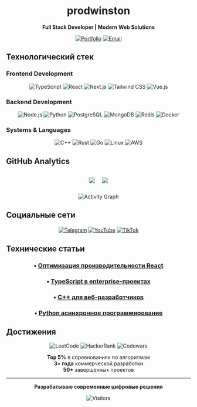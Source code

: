<div align="center">

# prodwinston

**Full Stack Developer | Modern Web Solutions**

[![Portfolio](https://img.shields.io/badge/Portfolio-000000?style=for-the-badge&logo=atom&logoColor=white)](https://prodwinston.dev)
[![Email](https://img.shields.io/badge/Email-000000?style=for-the-badge&logo=gmail&logoColor=white)](mailto:hello@prodwinston.dev)

</div>

## Технологический стек

### Frontend Development
<div align="center">

![TypeScript](https://img.shields.io/badge/TypeScript-000000?style=for-the-badge&logo=typescript&logoColor=white)
![React](https://img.shields.io/badge/React-000000?style=for-the-badge&logo=react&logoColor=white)
![Next.js](https://img.shields.io/badge/Next.js-000000?style=for-the-badge&logo=next.js&logoColor=white)
![Tailwind CSS](https://img.shields.io/badge/Tailwind_CSS-000000?style=for-the-badge&logo=tailwind-css&logoColor=white)
![Vue.js](https://img.shields.io/badge/Vue.js-000000?style=for-the-badge&logo=vue.js&logoColor=white)

</div>

### Backend Development
<div align="center">

![Node.js](https://img.shields.io/badge/Node.js-000000?style=for-the-badge&logo=node.js&logoColor=white)
![Python](https://img.shields.io/badge/Python-000000?style=for-the-badge&logo=python&logoColor=white)
![PostgreSQL](https://img.shields.io/badge/PostgreSQL-000000?style=for-the-badge&logo=postgresql&logoColor=white)
![MongoDB](https://img.shields.io/badge/MongoDB-000000?style=for-the-badge&logo=mongodb&logoColor=white)
![Redis](https://img.shields.io/badge/Redis-000000?style=for-the-badge&logo=redis&logoColor=white)
![Docker](https://img.shields.io/badge/Docker-000000?style=for-the-badge&logo=docker&logoColor=white)

</div>

### Systems & Languages
<div align="center">

![C++](https://img.shields.io/badge/C++-000000?style=for-the-badge&logo=c%2B%2B&logoColor=white)
![Rust](https://img.shields.io/badge/Rust-000000?style=for-the-badge&logo=rust&logoColor=white)
![Go](https://img.shields.io/badge/Go-000000?style=for-the-badge&logo=go&logoColor=white)
![Linux](https://img.shields.io/badge/Linux-000000?style=for-the-badge&logo=linux&logoColor=white)
![AWS](https://img.shields.io/badge/AWS-000000?style=for-the-badge&logo=amazon-aws&logoColor=white)

</div>

## GitHub Analytics

<div align="center">

<div style="display: flex; justify-content: center; gap: 20px; flex-wrap: wrap;">

![](https://github-readme-stats.vercel.app/api?username=prodwinston&show_icons=true&theme=dark&bg_color=000000&title_color=ffffff&text_color=ffffff&icon_color=ffffff&hide_border=true)

![](https://github-readme-stats.vercel.app/api/top-langs/?username=prodwinston&layout=compact&theme=dark&bg_color=000000&title_color=ffffff&text_color=ffffff&hide_border=true)

</div>

![Activity Graph](https://github-readme-activity-graph.vercel.app/graph?username=prodwinston&bg_color=000000&color=ffffff&line=ffffff&point=ffffff&area=true&hide_border=true)

</div>

## Социальные сети

<div align="center" style="margin: 20px 0;">

[![Telegram](https://img.shields.io/badge/Telegram-000000?style=for-the-badge&logo=telegram&logoColor=white)](https://t.me/prodwinston)
[![YouTube](https://img.shields.io/badge/YouTube-000000?style=for-the-badge&logo=youtube&logoColor=white)](https://youtube.com/@prod.winston)
[![TikTok](https://img.shields.io/badge/TikTok-000000?style=for-the-badge&logo=tiktok&logoColor=white)](https://tiktok.com/@prodwinston)

</div>

## Технические статьи

<div align="center">

### • [Оптимизация производительности React](https://blog.prodwinston.dev/react-performance)
### • [TypeScript в enterprise-проектах](https://blog.prodwinston.dev/enterprise-ts)
### • [C++ для веб-разработчиков](https://blog.prodwinston.dev/cpp-web)
### • [Python асинхронное программирование](https://blog.prodwinston.dev/async-python)

</div>

## Достижения

<div align="center">

![LeetCode](https://img.shields.io/badge/LeetCode-000000?style=for-the-badge&logo=leetcode&logoColor=white)
![HackerRank](https://img.shields.io/badge/HackerRank-000000?style=for-the-badge&logo=hackerrank&logoColor=white)
![Codewars](https://img.shields.io/badge/Codewars-000000?style=for-the-badge&logo=codewars&logoColor=white)

**Top 5%** в соревнованиях по алгоритмам  
**3+ года** коммерческой разработки  
**50+** завершенных проектов

</div>

---

<div align="center">

**Разрабатываю современные цифровые решения**

![Visitors](https://komarev.com/ghpvc/?username=prodwinston&color=000000&style=flat-square)

</div>